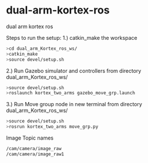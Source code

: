 # dual-arm-kortex-ros
dual arm kortex ros

Steps to run the setup:
1.) catkin_make the workspace
  ```sh
  >cd dual_arm_Kortex_ros_ws/
  >catkin_make
  >source devel/setup.sh
  ```

2.) Run Gazebo simulator and controllers
  from directory dual_arm_Kortex_ros_ws/
  ```sh
  >source devel/setup.sh
  >roslaunch kortex_two_arms gazebo_move_grp.launch 
  ```

3.) Run Move group node
  in new terminal
  from directory dual_arm_Kortex_ros_ws/
  ```sh
  >source devel/setup.sh
  >rosrun kortex_two_arms move_grp.py 
  ```
 
 Image Topic names
 ```sh
 /cam/camera/image_raw
 /cam/camera/image_raw1
 ```
